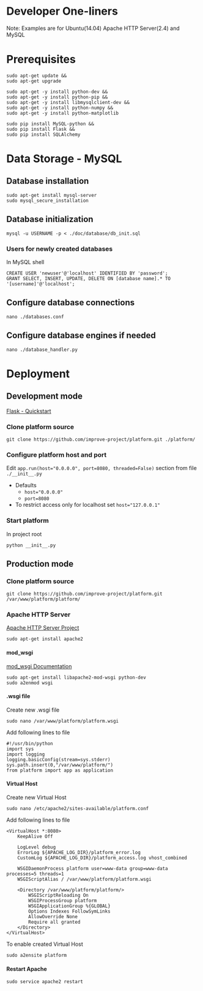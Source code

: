 # Developer One-liners
Note: Examples are for Ubuntu(14.04) Apache HTTP Server(2.4) and MySQL

# Prerequisites
    sudo apt-get update &&
    sudo apt-get upgrade

    sudo apt-get -y install python-dev &&
    sudo apt-get -y install python-pip &&
    sudo apt-get -y install libmysqlclient-dev &&
    sudo apt-get -y install python-numpy &&
    sudo apt-get -y install python-matplotlib

    sudo pip install MySQL-python &&
    sudo pip install Flask &&
    sudo pip install SQLAlchemy

# Data Storage - MySQL
## Database installation
    sudo apt-get install mysql-server
    sudo mysql_secure_installation

## Database initialization
    mysql -u USERNAME -p < ./doc/database/db_init.sql

### Users for newly created databases
In MySQL shell

    CREATE USER 'newuser'@'localhost' IDENTIFIED BY 'password';
    GRANT SELECT, INSERT, UPDATE, DELETE ON [database name].* TO '[username]'@'localhost';

## Configure database connections
    nano ./databases.conf

## Configure database engines if needed
    nano ./database_handler.py

# Deployment
## Development mode
[ Flask - Quickstart ](http://flask.pocoo.org/docs/0.10/quickstart/#a-minimal-application)


### Clone platform source
    git clone https://github.com/improve-project/platform.git ./platform/

### Configure platform host and port
Edit `app.run(host="0.0.0.0", port=8080, threaded=False)` section from file `./__init__.py`

- Defaults
    - `host="0.0.0.0"`
    - `port=8080`
- To restrict access only for localhost set `host="127.0.0.1"`

### Start platform
In project root

    python __init__.py

## Production mode

### Clone platform source
    git clone https://github.com/improve-project/platform.git /var/www/platform/platform/

### Apache HTTP Server
[ Apache HTTP Server Project ](http://httpd.apache.org/)

    sudo apt-get install apache2

#### mod_wsgi
[ mod_wsgi Documentation ](https://modwsgi.readthedocs.org)

    sudo apt-get install libapache2-mod-wsgi python-dev
    sudo a2enmod wsgi

#### .wsgi file
Create new .wsgi file

    sudo nano /var/www/platform/platform.wsgi

Add following lines to file

    #!/usr/bin/python
    import sys
    import logging
    logging.basicConfig(stream=sys.stderr)
    sys.path.insert(0,"/var/www/platform/")
    from platform import app as application

#### Virtual Host
Create new Virtual Host

    sudo nano /etc/apache2/sites-available/platform.conf

Add following lines to file

    <VirtualHost *:8080>
        KeepAlive Off

        LogLevel debug
        ErrorLog ${APACHE_LOG_DIR}/platform_error.log
        CustomLog ${APACHE_LOG_DIR}/platform_access.log vhost_combined

        WSGIDaemonProcess platform user=www-data group=www-data processes=5 threads=1
        WSGIScriptAlias / /var/www/platform/platform.wsgi

        <Directory /var/www/platform/platform/>
            WSGIScriptReloading On
            WSGIProcessGroup platform
            WSGIApplicationGroup %{GLOBAL}
            Options Indexes FollowSymLinks
            AllowOverride None
            Require all granted
        </Directory>
    </VirtualHost>

To enable created Virtual Host

    sudo a2ensite platform

#### Restart Apache
    sudo service apache2 restart

